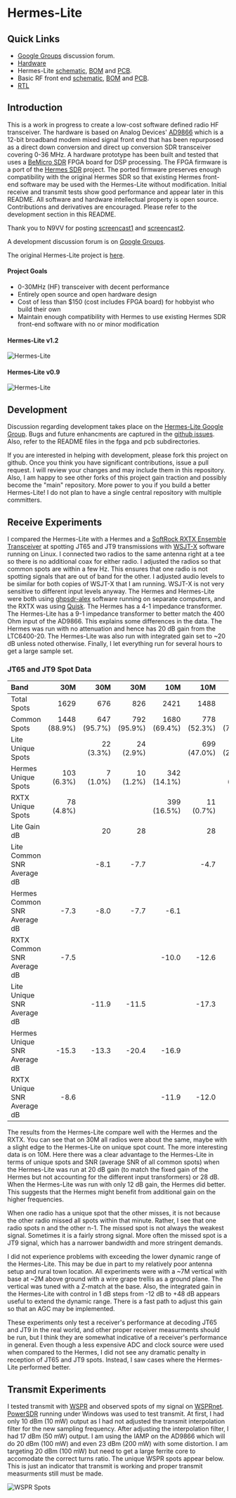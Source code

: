 Hermes-Lite
===========

## Quick Links

 * [Google Groups](https://groups.google.com/forum/#!forum/hermes-lite) discussion forum.
 * [Hardware](https://github.com/softerhardware/Hermes-Lite/blob/master/pcb/README.md)
  * Hermes-Lite [schematic](https://github.com/softerhardware/Hermes-Lite/blob/master/pcb/hermeslite.pdf), [BOM](https://github.com/softerhardware/Hermes-Lite/blob/master/pcb/bom.xls) and [PCB](https://oshpark.com/shared_projects/WHfDeB2c).
  * Basic RF front end [schematic](https://github.com/softerhardware/Hermes-Lite/blob/master/frontend/basic/frontend.pdf), [BOM](https://github.com/softerhardware/Hermes-Lite/blob/master/frontend/basic/bom.xls) and [PCB](https://oshpark.com/shared_projects/K5UywZWT).
 * [RTL](https://github.com/softerhardware/Hermes-Lite/tree/master/rtl/README.md)

## Introduction

This is a work in progress to create a low-cost software defined radio HF transceiver. The hardware is based on Analog Devices' [AD9866](http://www.analog.com/en/broadband-products/broadband-codecs/ad9866/products/product.html) which is a 12-bit broadband modem mixed signal front end that has been repurposed as a direct down conversion and direct up conversion SDR transceiver covering 0-36 MHz. A hardware prototype has been built and tested that uses a [BeMicro SDR](http://www.arrownac.com/solutions/bemicro-sdk/) FPGA board for DSP processing. The FPGA firmware is a port of the [Hermes SDR](http://openhpsdr.org/wiki/index.php?title=HERMES) project. The ported firmware preserves enough compatibility with the original Hermes SDR so that existing Hermes front-end software may be used with the Hermes-Lite without modification. Initial receive and transmit tests show good performance and appear later in this README. All software and hardware intellectual property is open source. Contributions and derivatives are encouraged. Please refer to the development section in this README. 

Thank you to N9VV for posting [screencast1](http://www.screencast.com/t/HGJk74dE) and [screencast2](http://www.screencast.com/t/Q3MsL02y).

A development discussion forum is on [Google Groups](https://groups.google.com/forum/#!forum/hermes-lite). 

The original Hermes-Lite project is [here](https://github.com/softerhardware/Hermes-Lite/edit/master/README.md).

#### Project Goals
 * 0-30MHz (HF) transceiver with decent performance
 * Entirely open source and open hardware design
 * Cost of less than $150 (cost includes FPGA board) for hobbyist who build their own
 * Maintain enough compatibility with Hermes to use existing Hermes SDR front-end software with no or minor modification

#### Hermes-Lite v1.2
![Hermes-Lite](docs/hermeslite12.jpg)

#### Hermes-Lite v0.9
![Hermes-Lite](docs/hermeslite.jpg)

## Development

Discussion regarding development takes place on the [Hermes-Lite Google Group](https://groups.google.com/forum/#!forum/hermes-lite). Bugs and future enhancments are captured in the [github issues](https://github.com/softerhardware/Hermes-Lite/issues). Also, refer to the README files in the fpga and pcb subdirectories.

If you are interested in helping with development, please fork this project on github. Once you think you have significant contributions, issue a pull request. I will review your changes and may include them in this repository. Also, I am happy to see other forks of this project gain traction and possibly become the "main" repository. More power to you if you build a better Hermes-Lite! I do not plan to have a single central repository with multiple committers. 


## Receive Experiments

I compared the Hermes-Lite with a Hermes and a [SoftRock RXTX Ensemble Transceiver](http://fivedash.com/) at spotting JT65 and JT9 transmissions with [WSJT-X](http://www.physics.princeton.edu/pulsar/K1JT/wsjtx.html) software running on Linux. I connected two radios to the same antenna right at a tee so there is no additional coax for either radio. I adjusted the radios so that common spots are within a few Hz. This ensures that one radio is not spotting signals that are out of band for the other. I adjusted audio levels to be similar for both copies of WSJT-X that I am running. WSJT-X is not very sensitive to different input levels anyway. The Hermes and Hermes-Lite were both using [ghpsdr-alex](http://napan.ca/ghpsdr3/index.php/Main_Page) software running on separate computers, and the RXTX was using [Quisk](http://james.ahlstrom.name/quisk/). The Hermes has a 4-1 impedance transformer. The Hermes-Lite has a 9-1 impedance transformer to better match the 400 Ohm input of the AD9866. This explains some differences in the data. The Hermes was run with no attenuation and hence has 20 dB gain from the LTC6400-20. The Hermes-Lite was also run with integrated gain set to ~20 dB unless noted otherwise. Finally, I let everything run for several hours to get a large sample set. 


### JT65 and JT9 Spot Data

| Band | 30M | 30M | 30M | 10M | 10M | 10M | 10M | 10M |
|:---- | ---:| ---:| ---:| ---:| ---:| ---:| ---:| ---:|
| Total Spots | 1629  |  676  |  826  |  2421  |  1488  |  1934  |  2461  |  570  |
| Common Spots | 1448 (88.9%)  |  647 (95.7%)  |  792 (95.9%)  |  1680 (69.4%)  |  778 (52.3%)  |  1420 (73.4%)  |  1663 (67.6%)  |  414 (72.6%)  |
| Lite Unique Spots |  |  22 (3.3%)  |  24 (2.9%)  |  |  699 (47.0%)  |  493 (25.5%)  |  768 (31.2%)  |  39 (6.8%)  |
| Hermes Unique Spots |  103 (6.3%)  |  7 (1.0%)  |  10 (1.2%)  |  342 (14.1%)  | |  21 (1.1%)  |  30 (1.2%)  |  117 (20.5%)  |
| RXTX Unique Spots |   78 (4.8%)  | | |  399 (16.5%)  |  11 (0.7%)  | | | |
| Lite Gain dB | | 20  | 28  | | 28  | 20  | 28  | 12  |
| Lite Common SNR Average dB |  |  -8.1   |  -7.7   | | -4.7 |  -9.0  |  -9.1   |  -12.8   |
| Hermes Common SNR Average dB | -7.3   |  -8.0   |  -7.7   |  -6.1   | |  -9.8   |  -10.2   |  -9.6   |
| RXTX Common SNR Average dB |  -7.5   | | |  -10.0   |  -12.6   |  | |  |
| Lite Unique SNR Average dB | |  -11.9   |  -11.5   |  |  -17.3   |  -16.2   |  -14.8   |  -15.5   |
| Hermes Unique SNR Average dB |  -15.3   |  -13.3   |  -20.4   |  -16.9   | |  -16.0   |  -14.2   |  -18.5   |
| RXTX Unique SNR Average dB |  -8.6   | | |  -11.9   |  -12.0   | | | |



The results from the Hermes-Lite compare well with the Hermes and the RXTX. You can see that on 30M all radios were about the same, maybe with a slight edge to the Hermes-Lite on unique spot count. The more interesting data is on 10M. Here there was a clear advantage to the Hermes-Lite in terms of unique spots and SNR (average SNR of all common spots) when the Hermes-Lite was run at 20 dB gain (to match the fixed gain of the Hermes but not accounting for the different input transformers) or 28 dB. When the Hermes-Lite was run with only 12 dB gain, the Hermes did better. This suggests that the Hermes might benefit from additional gain on the higher frequencies.  

When one radio has a unique spot that the other misses, it is not because the other radio missed all spots within that minute. Rather, I see that one radio spots n and the other n-1. The missed spot is not always the weakest signal. Sometimes it is a fairly strong signal. More often the missed spot is a JT9 signal, which has a narrower bandwidth and more stringent demands.

I did not experience problems with exceeding the lower dynamic range of the Hermes-Lite. This may be due in part to my relatively poor antenna setup and rural town location. All experiments were with a ~7M vertical with base at ~2M above ground with a wire grape trellis as a ground plane. The vertical was tuned with a Z-match at the base. Also, the integrated gain in the Hermes-Lite with control in 1 dB steps from -12 dB to +48 dB appears useful to extend the dynamic range. There is a fast path to adjust this gain so that an AGC may be implemented.

These experiments only test a receiver's performance at decoding JT65 and JT9 in the real world, and other proper receiver measurments should be run, but I think they are somewhat indicative of a receiver's performance in general. Even though a less expensive ADC and clock source were used when compared to the Hermes, I did not see any dramatic penalty in reception of JT65 and JT9 spots. Instead, I saw cases where the Hermes-Lite performed better. 


## Transmit Experiments

I tested transmit with [WSPR](http://www.physics.princeton.edu/pulsar/K1JT/wspr.html) and observed spots of my signal on [WSPRnet](http://wsprnet.org/). [PowerSDR](http://openhpsdr.org/wiki/index.php?title=PowerSDR) running under Windows was used to test transmit. At first, I had only 10 dBm (10 mW) output as I had not adjusted the transmit interpolation filter for the new sampling frequency. After adjusting the interpolation filter, I had 17 dBm (50 mW) output. I am using the IAMP on the AD9866 which will do 20 dBm (100 mW) and even 23 dBm (200 mW) with some distortion. I am targeting 20 dBm (100 mW) but need to get a large ferrite core to accomodate the correct turns ratio. The unique WSPR spots appear below. This is just an indicator that transmit is working and proper transmit measurments still must be made. 

![WSPR Spots](docs/wsprspots.png)
